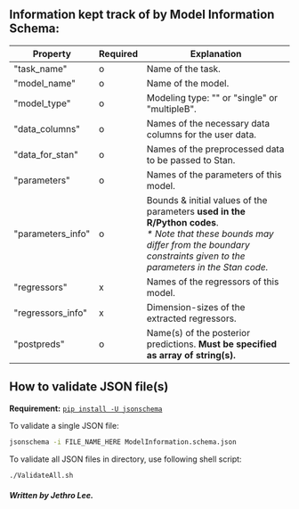 ## Information kept track of by Model Information Schema:
Property | Required | Explanation
-|-|-
"task_name" | o | Name of the task.
"model_name" | o | Name of the model.
"model_type" | o | Modeling type: "" or "single" or "multipleB".
"data_columns" | o | Names of the necessary data columns for the user data.
"data_for_stan" | o | Names of the preprocessed data to be passed to Stan.
"parameters" | o | Names of the parameters of this model.
"parameters_info" | o | Bounds & initial values of the parameters **used in the R/Python codes**.</br> *\* Note that these bounds may differ from the boundary constraints given to the parameters in the Stan code.*
"regressors" | x | Names of the regressors of this model.
"regressors_info" | x | Dimension-sizes of the extracted regressors.
"postpreds" | o | Name(s) of the posterior predictions. **Must be specified as array of string(s).**

## How to validate JSON file(s)
**Requirement:** [`pip install -U jsonschema`](https://github.com/Julian/jsonschema)

To validate a single JSON file:
```sh
jsonschema -i FILE_NAME_HERE ModelInformation.schema.json
```
To validate all JSON files in directory, use following shell script:
```sh
./ValidateAll.sh
```

##### Written by Jethro Lee.
